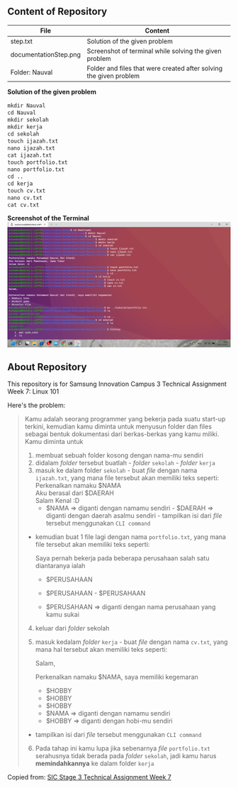 ## Content of Repository

 
|File|Content  |
|--|--|
| step.txt |Solution of the given problem |
|documentationStep.png| Screenshot of terminal while solving the given problem|
|Folder: Nauval| Folder and files that were created after solving the given problem|

**Solution of the given problem**

    mkdir Nauval
    cd Nauval
    mkdir sekolah
    mkdir kerja
    cd sekolah
    touch ijazah.txt
    nano ijazah.txt
    cat ijazah.txt
    touch portfolio.txt
    nano portfolio.txt
    cd ..
    cd kerja
    touch cv.txt
    nano cv.txt
    cat cv.txt
    
**Screenshot of the Terminal**
![wsl on Windows Terminal](https://raw.githubusercontent.com/MuhammadNauvalDwiAfandi/sic-ta-w7/master/documentationStep.png)

## About Repository

This repository is for Samsung Innovation Campus 3 Technical Assignment Week 7: Linux 101

Here's the problem:

>Kamu adalah seorang programmer yang bekerja pada suatu start-up terkini, kemudian kamu diminta untuk menyusun folder dan files sebagai bentuk dokumentasi dari berkas-berkas yang kamu miliki. Kamu diminta untuk
>1.  membuat sebuah folder kosong dengan nama-mu sendiri
>2.  didalam  _folder_  tersebut buatlah
    -   _folder_  `sekolah`
    -   _folder_  `kerja`
>3.  masuk ke dalam folder  `sekolah`
    -   buat  _file_  dengan nama  `ijazah.txt`, yang mana file tersebut akan memiliki teks seperti:        
  >      Perkenalkan namaku $NAMA        
   >     Aku berasal dari $DAERAH        
>        Salam Kenal :D        
>        -   $NAMA ⇒ diganti dengan namamu sendiri
        -   $DAERAH ⇒ diganti dengan daerah asalmu sendiri
    -   tampilkan isi dari  _file_  tersebut menggunakan  `CLI command`       
>    -   kemudian buat 1 file lagi dengan nama  `portfolio.txt`, yang mana file tersebut akan memiliki teks seperti:
>        
>        Saya pernah bekerja pada beberapa perusahaan salah satu 
>        diantaranya ialah
>        
>        - $PERUSAHAAN
>        - $PERUSAHAAN
 >       - $PERUSAHAAN
>        
>        -   $PERUSAHAAN ⇒ diganti dengan nama perusahaan yang kamu sukai
>4.  keluar dari  _folder_  sekolah
>5.  masuk kedalam  _folder_  `kerja`
    -   buat  _file_  dengan nama  `cv.txt`, yang mana hal tersebut akan memiliki teks seperti:
>        
>        Salam,
>        
>        Perkenalkan namaku $NAMA, saya memiliki kegemaran
>        - $HOBBY
>        - $HOBBY
>        - $HOBBY        
>        -   $NAMA ⇒ diganti dengan namamu sendiri
>        -   $HOBBY ⇒ diganti dengan hobi-mu sendiri
>    -   tampilkan isi dari  _file_  tersebut menggunakan  `CLI command`        
>6.  Pada tahap ini kamu lupa jika sebenarnya  _file_  `portfolio.txt`  serahusnya tidak berada pada  _folder_  `sekolah`, jadi kamu harus  **memindahkannya**  ke dalam folder  `kerja`

Copied from: [SIC Stage 3 Technical Assignment Week 7](https://github.com/impactbyte/full-stack-web-assignments/tree/master/01-Unix-Command-Line#specs)
